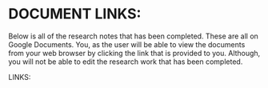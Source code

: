 # DOCUMENT LINKS:
Below is all of the research notes that has been completed. These are all on Google Documents. 
You, as the user will be able to view the documents from your web browser by clicking the link that is provided to you. Although, you will not be able to edit the research work that has been completed. 

LINKS: 
